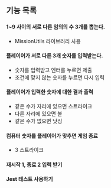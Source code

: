 ## 기능 목록

#### 1~9 사이의 서로 다른 임의의 수 3개를 뽑는다.

- MissionUtils 라이브러리 사용

#### 플레이어가 서로 다른 3개 숫자를 입력받는다.

- 숫자를 입력받고 엔터를 누르면 제출
- 조건에 맞지 않는 숫자를 누르면 다시 입력

#### 플레이어가 입력한 숫자에 대한 결과 출력

- 같은 수가 자리에 있으면 스트라이크
- 다른 자리에 있으면 볼
- 같은 수가 없으면 낫싱

#### 컴퓨터 숫자를 플레이어가 맞추면 게임 종료

- 3 스트라이크

#### 재시작 1, 종료 2 입력 받기

#### Jest 테스트 사용하기
